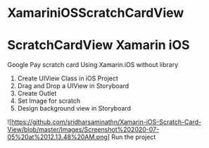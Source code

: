 # XamariniOSScratchCardView
# ScratchCardView Xamarin iOS

Google Pay scratch card Using Xamarin.iOS without library 


1. Create UIView Class in iOS Project 
2. Drag and Drop a UIView in Storyboard
3. Create Outlet 
4. Set Image for scratch 
5. Design background view in Storyboard


![https://github.com/sridharsaminathn/Xamarin-iOS-Scratch-Card-View/blob/master/Images/Screenshot%202020-07-05%20at%2012.13.48%20AM.png]
Run the project 
